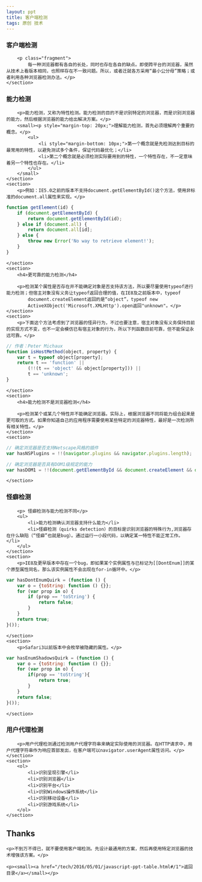 ```yaml
---
layout: ppt
title: 客户端检测
tags: 原创 技术
---
```

<section>
    <section>
        <h1>客户端检测</h1>

        <p class="fragment">
            每一种浏览器都有各自的长处，同时也存在各自的缺点。即使跨平台的浏览器，虽然从技术上看版本相同，也照样存在不一致问题。所以，或者迁就各方采用“最小公分母”策略；或者利用各种浏览器检测办法。</p>
    </section>
</section>
<section>
    <section>
        <h3>能力检测</h3>

        <p>能力检测，又称为特性检测。能力检测的目的不是识别特定的浏览器，而是识别浏览器的能力，然后根据浏览器的能力给出解决方案。</p>
        <small><p style="margin-top: 20px;">理解能力检测，首先必须理解两个重要的概念。</p>
            <ul>
                <li style="margin-bottom: 10px;">第一个概念就是先检测达到目标的最常用的特性，以避免测试多个条件，保证代码最优化；</li>
                <li>第二个概念就是必须检测实际要用到的特性，一个特性存在，不一定意味着另一个特性也存在。</li>
            </ul>
        </small>
    </section>
    <section>
        <p>例如：IE5.0之前的版本不支持document.getElementById()这个方法，使用非标准的document.all属性来实现。</p>
```javascript
function getElement(id) {
    if (document.getElementById) {
        return document.getElementById(id);
    } else if (document.all) {
        return document.all[id];
    } else {
        throw new Error('No way to retrieve element!');
    }
}
```
    </section>
    <section>
        <h4>更可靠的能力检测</h4>

        <p>检测某个属性是否存在并不能确定对象是否支持该方法，所以要尽量使用typeof进行能力检测；但宿主对象没有义务让typeof返回合理的值，在IE8及之前版本中，typeof
            document.createElement返回的是“object”，typeof new
            ActiveXObject('Microsoft.XMLHttp').open返回"unknown"。</p>
    </section>
    <section>
        <p>下面这个方法考虑到了浏览器的怪异行为，不过也要注意，宿主对象没有义务保持目前的实现方式不变，也不一定会模仿已有宿主对象的行为，所以下列函数目前可靠，但不能保证永远可靠。</p>
```javascript
// 作者：Peter Michaux
function isHostMethod(object, property) {
    var t = typeof object[property];
    return t == 'function' ||
        (!!(t == 'object' && object[property])) ||
        t == 'unknown';
}
```
    </section>
    <section>
        <h4>能力检测不是浏览器检测</h4>

        <p>检测某个或某几个特性并不能确定浏览器。实际上，根据浏览器不同将能力组合起来是更可取的方式。如果你知道自己的应用程序需要使用某些特定的浏览器特性，最好是一次检测所有相关特性。</p>
    </section>
    <section>
```javascript
// 确定浏览器是否支持Netscape风格的插件
var hasNSPlugins = !!(navigator.plugins && navigator.plugins.length);

// 确定浏览器是否具有DOM1级规定的能力
var hasDOM1 = !!(document.getElementById && document.createElement && document.getElementsByTagName);
```
    </section>
</section>
<section>
    <section>
        <h3>怪癖检测</h3>

        <p> 怪癖检测与能力检测不同</p>
        <ul>
            <li>能力检测确认浏览器支持什么能力</li>
            <li>怪癖检测（quirks detection）的目标是识别浏览器的特殊行为,浏览器存在什么缺陷（“怪癖”也就是bug）。通过运行一小段代码，以确定某一特性不能正常工作。</li>
        </ul>
    </section>
    <section>
        <p>IE8及更早版本中存在一个bug，即如果某个实例属性与已标记为[[DontEnum]]的某个原型属性同名，那么该实例属性不会出现在for-in循环中。</p>
```javascript
var hasDontEnumQuirk = (function () {
    var o = {toString: function () {}};
    for (var prop in o) {
        if (prop == 'toString') {
            return false;
        }
    }
    return true;
}());
```
    </section>
    <section>
        <p>Safari3以前版本中会枚举被隐藏的属性。</p>
```javascript
var hasEnumShadowsQuirk = (function () {
    var o = {toString: function () {}};
    for (var prop in o) {
        if(prop == 'toString'){
            return true;
        }
    }
    return false;
}());
```
    </section>
</section>
<section>
    <section>
        <h3>用户代理检测</h3>

        <p>用户代理检测通过检测用户代理字符串来确定实际使用的浏览器。在HTTP请求中，用户代理字符串作为响应首部发出，在客户端可以navigator.userAgent属性访问。</p>
    </section>
    <section>
        <ol>
            <li>识别呈现引擎</li>
            <li>识别浏览器</li>
            <li>识别平台</li>
            <li>识别Windows操作系统</li>
            <li>识别移动设备</li>
            <li>识别游戏系统</li>
        </ol>
    </section>
</section>
<section>
    <h2>Thanks</h2>

    <p>不到万不得已，就不要使用客户端检测。先设计最通用的方案，然后再使用特定浏览器的技术增强该方案。</p>

    <p><small><a href="/tech/2016/05/01/javascript-ppt-table.html#/1">返回目录</a></small></p>
</section>
